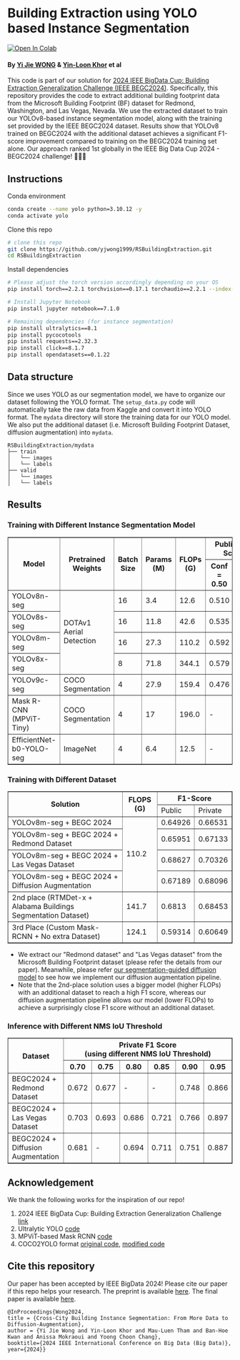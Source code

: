 # Building Extraction using YOLO based Instance Segmentation

[![Open In Colab](https://colab.research.google.com/assets/colab-badge.svg)](https://colab.research.google.com/drive/1i_sEcacgnVJo56Z0CMe6flikIYKCPz4S?usp=sharing)

#### By [Yi Jie WONG](https://github.com/yjwong1999) & [Yin-Loon Khor](https://www.linkedin.com/in/yinloonkhor/) et al

This code is part of our solution for [2024 IEEE BigData Cup: Building Extraction Generalization Challenge (IEEE BEGC2024)](https://www.kaggle.com/competitions/building-extraction-generalization-2024/overview). Specifically, this repository provides the code to extract additional building footprint data from the Microsoft Building Footprint (BF) dataset for Redmond, Washington, and Las Vegas, Nevada. We use the extracted dataset to train our YOLOv8-based instance segmentation model, along with the training set provided by the IEEE BEGC2024 dataset. Results show that YOLOv8 trained on BEGC2024 with the additional dataset achieves a significant F1-score improvement compared to training on the BEGC2024 training set alone. Our approach ranked 1st globally in the IEEE Big Data Cup 2024 - BEGC2024 challenge! 🏅🎉🥳

## Instructions
Conda environment
```bash
conda create --name yolo python=3.10.12 -y
conda activate yolo
```

Clone this repo
```bash
# clone this repo
git clone https://github.com/yjwong1999/RSBuildingExtraction.git
cd RSBuildingExtraction
```

Install dependencies
```bash
# Please adjust the torch version accordingly depending on your OS
pip install torch==2.2.1 torchvision==0.17.1 torchaudio==2.2.1 --index-url https://download.pytorch.org/whl/cu121

# Install Jupyter Notebook
pip install jupyter notebook==7.1.0

# Remaining dependencies (for instance segmentation)
pip install ultralytics==8.1
pip install pycocotools
pip install requests==2.32.3
pip install click==8.1.7
pip install opendatasets==0.1.22
```

## Data structure
Since we uses YOLO as our segmentation model, we have to organize our dataset following the YOLO format. The `setup_data.py` code will automatically take the raw data from Kaggle and convert it into YOLO format. The `mydata` directory will store the training data for our YOLO model. We also put the additional dataset (i.e. Microsoft Building Footprint Dataset, diffusion augmentation) into `mydata`. 
```
RSBuildingExtraction/mydata
├── train
│   └── images  
│   └── labels  
├── valid
│   └── images  
│   └── labels  
```

## Results

### Training with Different Instance Segmentation Model
<table border="1" cellpadding="10" cellspacing="0">
  <thead>
    <tr>
      <th rowspan="2">Model</th>
      <th rowspan="2">Pretrained Weights</th>
      <th rowspan="2">Batch Size</th>
      <th rowspan="2">Params (M)</th>
      <th rowspan="2">FLOPs (G)</th>
      <th colspan="2">Public F1-Score</th>
    </tr>
    <tr>
      <th>Conf = 0.50</th>
      <th>Conf = 0.20</th>
    </tr>
  </thead>
  <tbody>
    <tr>
      <td>YOLOv8n-seg</td>
      <td rowspan="4">DOTAv1 Aerial Detection</td>
      <td>16</td>
      <td>3.4</td>
      <td>12.6</td>
      <td>0.510</td>
      <td>0.645</td>
    </tr>
    <tr>
      <td>YOLOv8s-seg</td>
      <td>16</td>
      <td>11.8</td>
      <td>42.6</td>
      <td>0.535</td>
      <td>0.654</td>
    </tr>
    <tr>
      <td>YOLOv8m-seg</td>
      <td>16</td>
      <td>27.3</td>
      <td>110.2</td>
      <td>0.592</td>
      <td>0.649</td>
    </tr>
    <tr>
      <td>YOLOv8x-seg</td>      
      <td>8</td>
      <td>71.8</td>
      <td>344.1</td>
      <td>0.579</td>
      <td>0.627</td>
    </tr>
    <tr>
      <td>YOLOv9c-seg</td>
      <td>COCO Segmentation</td>
      <td>4</td>
      <td>27.9</td>
      <td>159.4</td>
      <td>0.476</td>
      <td>0.577</td>
    </tr>
    <tr>
      <td>Mask R-CNN (MPViT-Tiny)</td>
      <td>COCO Segmentation</td>
      <td>4</td>
      <td>17</td>
      <td>196.0</td>
      <td>-</td>
      <td>0.596</td>
    </tr>
    <tr>
      <td>EfficientNet-b0-YOLO-seg</td>
      <td>ImageNet</td>
      <td>4</td>
      <td>6.4</td>
      <td>12.5</td>
      <td>-</td>
      <td>0.560</td>
    </tr>
  </tbody>
</table>


### Training with Different Dataset
<table border="1">
  <tr>
    <th rowspan=2>Solution</th>
    <th rowspan=2>FLOPS (G)</th>
    <th colspan="2">F1-Score</th>
  </tr>
  <tr>
    <td>Public</td>
    <td>Private</td>
  </tr>
  <tr>
    <td>YOLOv8m-seg + BEGC 2024</td>
    <td rowspan=4>110.2</td>
    <td>0.64926</td>
    <td>0.66531</td>
  </tr>
  <tr>
    <td>YOLOv8m-seg + BEGC 2024 + Redmond Dataset</td>
    <td>0.65951</td>
    <td>0.67133</td>
  </tr>
  <tr>
    <td>YOLOv8m-seg + BEGC 2024 + Las Vegas Dataset</td>
    <td>0.68627</td>
    <td>0.70326</td>
  </tr>
  <tr>
    <td>YOLOv8m-seg + BEGC 2024 + Diffusion Augmentation</td>
    <td>0.67189</td>
    <td>0.68096</td>
  </tr>
  <tr>
    <td>2nd place (RTMDet-x + Alabama Buildings Segmentation Dataset)</td>
    <td>141.7</td>
    <td>0.6813</td>
    <td>0.68453</td>
  </tr>
  <tr>
    <td>3rd Place (Custom Mask-RCNN + No extra Dataset)</td>
    <td>124.1</td>
    <td>0.59314</td>
    <td>0.60649</td>
  </tr>
</table>

- We extract our "Redmond dataset" and "Las Vegas dataset" from the Microsoft Building Footprint dataset (please refer the details from our paper). Meanwhile, please refer [our segmentation-guided diffusion model](https://github.com/yjwong1999/RSGuidedDiffusion) to see how we implement our diffusion augmentation pipeline.
- Note that the 2nd-place solution uses a bigger model (higher FLOPs) with an additional dataset to reach a high F1 score, whereas our diffusion augmentation pipeline allows our model (lower FLOPs) to achieve a surprisingly close F1 score without an additional dataset. 

### Inference with Different NMS IoU Threshold 
<table border="1" cellpadding="10" cellspacing="0">
  <thead>
    <tr>
      <th rowspan="2">Dataset</th>
      <th colspan="6">Private F1 Score</br>(using different NMS IoU Threshold)</th>
    </tr>
    <tr>
      <th>0.70</th>
      <th>0.75</th>
      <th>0.80</th>
      <th>0.85</th>
      <th>0.90</th>
      <th>0.95</th>
    </tr>
  </thead>
  <tbody>
    <tr>
      <td>BEGC2024 + Redmond Dataset</td>
      <td>0.672</td>
      <td>0.677</td>
      <td>-</td>
      <td>-</td>
      <td>0.748</td>
      <td>0.866</td>
    </tr>
    <tr>
      <td>BEGC2024 + Las Vegas Dataset</td>
      <td>0.703</td>
      <td>0.693</td>
      <td>0.686</td>
      <td>0.721</td>
      <td>0.766</td>
      <td>0.897</td>
    </tr>
    <tr>
      <td>BEGC2024 + Diffusion Augmentation</td>
      <td>0.681</td>
      <td>-</td>
      <td>0.694</td>
      <td>0.711</td>
      <td>0.751</td>
      <td>0.887</td>
    </tr>
  </tbody>
</table>


## Acknowledgement
We thank the following works for the inspiration of our repo!
1. 2024 IEEE BigData Cup: Building Extraction Generalization Challenge [link](https://www.kaggle.com/competitions/building-extraction-generalization-2024/overview)
2. Ultralytic YOLO [code](https://github.com/ultralytics/ultralytics)
3. MPViT-based Mask RCNN [code](https://github.com/youngwanLEE/MPViT)
4. COCO2YOLO format [original code](https://github.com/tw-yshuang/coco2yolo), [modified code](https://github.com/yjwong1999/coco2yolo)



## Cite this repository

Our paper has been accepted by IEEE BigData 2024! Please cite our paper if this repo helps your research. The preprint is available [here](https://doi.org/10.36227/techrxiv.173091008.80781383/v1). The final paper is available [here](https://doi.org/10.1109/BigData62323.2024.10825702).

```
@InProceedings{Wong2024,
title = {Cross-City Building Instance Segmentation: From More Data to Diffusion-Augmentation},
author = {Yi Jie Wong and Yin-Loon Khor and Mau-Luen Tham and Ban-Hoe Kwan and Anissa Mokraoui and Yoong Choon Chang},
booktitle={2024 IEEE International Conference on Big Data (Big Data)},
year={2024}}
```
